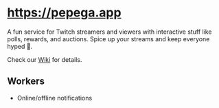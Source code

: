 # https://pepega.app

A fun service for Twitch streamers and viewers with interactive stuff like polls, rewards, and auctions. Spice up your streams and keep everyone hyped 🎉.

Check our [Wiki](https://github.com/Perdolique/pepega/wiki) for details.

## Workers

* Online/offline notifications
